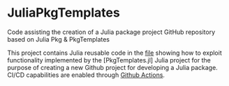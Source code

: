 # JuliaPkgTemplates
Code assisting the creation of a Julia package project GitHub repository based on Julia Pkg &amp; PkgTemplates 

This project contains Julia reusable code in the [file](mytemplate.jl) showing how to exploit functionality implemented by the [PkgTemplates.jl] Julia project for the purpose of creating a new Github project for developing a Julia package. CI/CD capabilities are enabled through [Github Actions](https://docs.github.com/en/free-pro-team@latest/actions).  